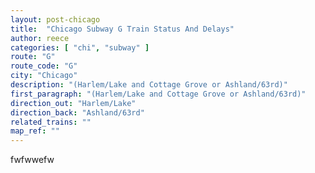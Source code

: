 ```yaml
---
layout: post-chicago
title:  "Chicago Subway G Train Status And Delays"
author: reece
categories: [ "chi", "subway" ]
route: "G"
route_code: "G"
city: "Chicago"
description: "(Harlem/Lake and Cottage Grove or Ashland/63rd)"
first_paragraph: "(Harlem/Lake and Cottage Grove or Ashland/63rd)"
direction_out: "Harlem/Lake"
direction_back: "Ashland/63rd"
related_trains: ""
map_ref: ""
---
```


fwfwwefw
